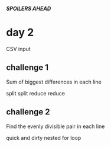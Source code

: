 ***SPOILERS AHEAD***

# day 2

CSV input

## challenge 1

Sum of biggest differences in each line

split
split
reduce
reduce

## challenge 2

Find the evenly divisible pair in each line

quick and dirty nested for loop

